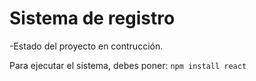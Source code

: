 <h1>Sistema de registro</h1>

-Estado del proyecto en contrucción.

Para ejecutar el sistema, debes poner:
```npm install react```
